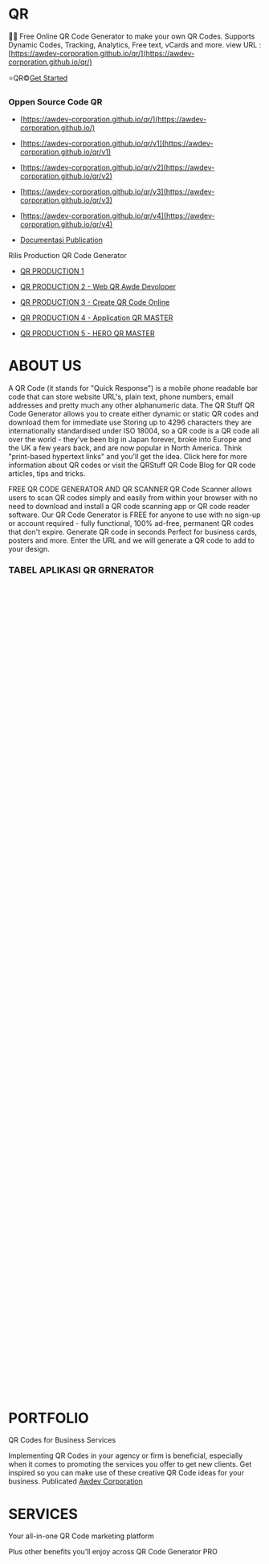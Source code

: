 # QR
👨‍💻
Free Online QR Code Generator to make your own QR Codes. Supports Dynamic Codes, Tracking, Analytics, Free text, vCards and more.
view URL : [https://awdev-corporation.github.io/qr/](https://awdev-corporation.github.io/qr/)


⭐QR©️[Get Started](https://awdev-corporation.github.io/)

### Oppen Source Code QR  

- [https://awdev-corporation.github.io/qr/](https://awdev-corporation.github.io/)

- [https://awdev-corporation.github.io/qr/v1](https://awdev-corporation.github.io/qr/v1)

- [https://awdev-corporation.github.io/qr/v2](https://awdev-corporation.github.io/qr/v2)

- [https://awdev-corporation.github.io/qr/v3](https://awdev-corporation.github.io/qr/v3)

- [https://awdev-corporation.github.io/qr/v4](https://awdev-corporation.github.io/qr/v4)

- [Documentasi Publication](https://www.awdev.eu.org/2022/06/qr.html)

Rilis Production QR Code Generator 

- [QR PRODUCTION 1](https://wahyu9kdl.github.io/HTML/TOOLS/QR.html)

- [QR PRODUCTION 2 - Web QR Awde Devoloper](https://devoloper.awdev.eu.org/tools/QR/)

- [QR PRODUCTION 3 - Create QR Code Online](https://devoloper.awdev.eu.org/tools/QR/create.html)

- [QR PRODUCTION 4 - Application QR MASTER](https://wahyu9kdl.github.io/application/qr-master/)

- [QR PRODUCTION 5 - HERO QR MASTER](https://wahyu9kdl.github.io/hero/app/qr/index.html)
# ABOUT US

A QR Code (it stands for "Quick Response") is a mobile phone readable bar code that can store website URL's, plain text, phone numbers, email addresses and pretty much any other alphanumeric data. The QR Stuff QR Code Generator allows you to create either dynamic or static QR codes and download them for immediate use Storing up to 4296 characters they are internationally standardised under ISO 18004, so a QR code is a QR code all over the world - they've been big in Japan forever, broke into Europe and the UK a few years back, and are now popular in North America. Think "print-based hypertext links" and you'll get the idea. Click here for more information about QR codes or visit the QRStuff QR Code Blog for QR code articles, tips and tricks.

FREE QR CODE GENERATOR AND QR SCANNER
QR Code Scanner allows users to scan QR codes simply and easily from within your browser with no need to download and install a QR code scanning app or QR code reader software.
Our QR Code Generator is FREE for anyone to use with no sign-up or account required - fully functional, 100% ad-free, permanent QR codes that don't expire.
Generate QR code in seconds Perfect for business cards, posters and more. Enter the URL and we will generate a QR code to add to your design.

### <span style="font-size: large;">TABEL APLIKASI QR GRNERATOR </span>

<div><span style="font-size: large;">  
</span></div>

<div><span style="font-size: large;"><google-sheets-html-origin>

<table border="1" cellpadding="0" cellspacing="0" dir="ltr" style="border-collapse: collapse; border: none; font-family: Arial; font-size: 10pt; table-layout: fixed; width: 0px;" xmlns="http://www.w3.org/1999/xhtml"><colgroup><col width="40"><col width="442"><col width="327"></colgroup>

<tbody>

<tr style="height: 21px;">

<td colspan="3" data-sheets-value="[null,2,&quot;TABEL APLIKASI QR GENERATOR&quot;]" rowspan="1" style="font-size: 24pt; font-weight: bold; overflow: hidden; padding: 2px 3px 2px 3px; text-align: center; text-rotation: 0; vertical-align: middle;">TABEL APLIKASI QR GENERATOR</td>

</tr>

<tr style="height: 21px;">

<td data-sheets-value="[null,2,&quot;NO&quot;]" style="font-size: 12pt; font-weight: bold; overflow: hidden; padding: 2px 3px 2px 3px; text-align: center; text-rotation: 45; vertical-align: middle;">NO</td>

<td data-sheets-value="[null,2,&quot;TITLE&quot;]" style="font-size: 12pt; font-weight: bold; overflow: hidden; padding: 2px 3px 2px 3px; text-align: center; text-rotation: 45; vertical-align: middle;">TITLE</td>

<td data-sheets-value="[null,2,&quot;LINK&quot;]" style="font-size: 12pt; font-weight: bold; overflow: hidden; padding: 2px 3px 2px 3px; text-align: center; text-rotation: 45; vertical-align: middle;">LINK</td>

</tr>

<tr style="height: 21px;">

<td data-sheets-value="{&quot;1&quot;:3,&quot;3&quot;:1.0}" style="font-size: 12pt; font-weight: bold; overflow: hidden; padding: 2px 3px 2px 3px; text-align: center; text-rotation: 45; vertical-align: middle;">1</td>

<td data-sheets-value="[null,2,&quot;QR Codes for Business Services - Awdev Corporation&quot;]" style="font-size: 12pt; font-weight: bold; overflow: hidden; padding: 2px 3px 2px 3px; text-align: center; text-rotation: 45; vertical-align: middle;">QR Codes for Business Services - Awdev Corporation</td>

<td data-sheets-hyperlink="https://qr.awdev.my.id/" data-sheets-value="[null,2,&quot;https://qr.awdev.my.id/&quot;]" style="color: #1155cc; font-size: 12pt; font-weight: bold; overflow: hidden; padding: 2px 3px; text-align: center; text-decoration-line: underline; vertical-align: middle;">[https://qr.awdev.my.id/](https://qr.awdev.my.id/)</td>

</tr>

<tr style="height: 21px;">

<td data-sheets-value="{&quot;1&quot;:3,&quot;3&quot;:2.0}" style="font-size: 12pt; font-weight: bold; overflow: hidden; padding: 2px 3px 2px 3px; text-align: center; text-rotation: 45; vertical-align: middle;">2</td>

<td data-sheets-value="[null,2,&quot;Aplikasi Clients Production QR MASTER scanner coder decoder&quot;]" style="font-size: 12pt; font-weight: bold; overflow: hidden; padding: 2px 3px 2px 3px; text-align: center; text-rotation: 45; vertical-align: middle;">Aplikasi Clients Production QR MASTER scanner coder decoder</td>

<td data-sheets-hyperlink="https://qr.awdev.my.id/v1/" data-sheets-value="[null,2,&quot;https://qr.awdev.my.id/v1/&quot;]" style="color: #1155cc; font-size: 12pt; font-weight: bold; overflow: hidden; padding: 2px 3px; text-align: center; text-decoration-line: underline; vertical-align: middle;">[https://qr.awdev.my.id/v1/](https://qr.awdev.my.id/v1/)</td>

</tr>

<tr style="height: 21px;">

<td data-sheets-value="{&quot;1&quot;:3,&quot;3&quot;:3.0}" style="font-size: 12pt; font-weight: bold; overflow: hidden; padding: 2px 3px 2px 3px; text-align: center; text-rotation: 45; vertical-align: middle;">3</td>

<td data-sheets-value="[null,2,&quot;Free Online QR Code Generator to make your own QR Codes \u000a&quot;]" style="font-size: 12pt; font-weight: bold; overflow: hidden; padding: 2px 3px 2px 3px; text-align: center; text-rotation: 45; vertical-align: middle;">Free Online QR Code Generator to make your own QR Codes  
</td>

<td data-sheets-hyperlink="https://qr.awdev.my.id/v2/" data-sheets-value="[null,2,&quot;https://qr.awdev.my.id/v2/&quot;]" style="color: #1155cc; font-size: 12pt; font-weight: bold; overflow: hidden; padding: 2px 3px; text-align: center; text-decoration-line: underline; vertical-align: middle;">[https://qr.awdev.my.id/v2/](https://qr.awdev.my.id/v2/)</td>

</tr>

<tr style="height: 21px;">

<td data-sheets-value="{&quot;1&quot;:3,&quot;3&quot;:4.0}" style="font-size: 12pt; font-weight: bold; overflow: hidden; padding: 2px 3px 2px 3px; text-align: center; text-rotation: 45; vertical-align: middle;">4</td>

<td data-sheets-value="[null,2,&quot;Free Online QR Codes for Business Services V3 - Awdev Corporation\u000a&quot;]" style="font-size: 12pt; font-weight: bold; overflow: hidden; padding: 2px 3px 2px 3px; text-align: center; text-rotation: 45; vertical-align: middle;">Free Online QR Codes for Business Services V3 - Awdev Corporation  
</td>

<td data-sheets-hyperlink="https://qr.awdev.my.id/v3/" data-sheets-value="[null,2,&quot;https://qr.awdev.my.id/v3/&quot;]" style="color: #1155cc; font-size: 12pt; font-weight: bold; overflow: hidden; padding: 2px 3px; text-align: center; text-decoration-line: underline; vertical-align: middle;">[https://qr.awdev.my.id/v3/](https://qr.awdev.my.id/v3/)</td>

</tr>

<tr style="height: 21px;">

<td data-sheets-value="{&quot;1&quot;:3,&quot;3&quot;:5.0}" style="font-size: 12pt; font-weight: bold; overflow: hidden; padding: 2px 3px 2px 3px; text-align: center; text-rotation: 45; vertical-align: middle;">5</td>

<td data-sheets-value="[null,2,&quot;Free Online QR Codes Whatsapp for Business Services V4 - Awdev Corporation\u000a&quot;]" style="font-size: 12pt; font-weight: bold; overflow: hidden; padding: 2px 3px 2px 3px; text-align: center; text-rotation: 45; vertical-align: middle;">Free Online QR Codes Whatsapp for Business Services V4 - Awdev Corporation  
</td>

<td data-sheets-hyperlink="https://qr.awdev.my.id/v4/" data-sheets-value="[null,2,&quot;https://qr.awdev.my.id/v4/&quot;]" style="color: #1155cc; font-size: 12pt; font-weight: bold; overflow: hidden; padding: 2px 3px; text-align: center; text-decoration-line: underline; vertical-align: middle;">[https://qr.awdev.my.id/v4/](https://qr.awdev.my.id/v4/)</td>

</tr>

<tr style="height: 21px;">

<td data-sheets-value="{&quot;1&quot;:3,&quot;3&quot;:6.0}" style="font-size: 12pt; font-weight: bold; overflow: hidden; padding: 2px 3px 2px 3px; text-align: center; text-rotation: 45; vertical-align: middle;">6</td>

<td data-sheets-value="[null,2,&quot;Whatsapp Link and QR Generator AWDEV\u000a\u000a&quot;]" style="font-size: 12pt; font-weight: bold; overflow: hidden; padding: 2px 3px 2px 3px; text-align: center; text-rotation: 45; vertical-align: middle;">Whatsapp Link and QR Generator AWDEV  

</td>

<td data-sheets-hyperlink="http://devoloper.awdev.eu.org/tools/wa-qr.html" data-sheets-value="[null,2,&quot;http://devoloper.awdev.eu.org/tools/wa-qr.html&quot;]" style="color: #1155cc; font-size: 12pt; font-weight: bold; overflow: hidden; padding: 2px 3px; text-align: center; text-decoration-line: underline; vertical-align: middle;">[http://devoloper.awdev.eu.org/tools/wa-qr.html](http://devoloper.awdev.eu.org/tools/wa-qr.html)</td>

</tr>

<tr style="height: 21px;">

<td data-sheets-value="{&quot;1&quot;:3,&quot;3&quot;:7.0}" style="font-size: 12pt; font-weight: bold; overflow: hidden; padding: 2px 3px 2px 3px; text-align: center; text-rotation: 45; vertical-align: middle;">7</td>

<td data-sheets-value="[null,2,&quot;QR GENERATOR FACEBOOK Awfanspage\u000a\u000a&quot;]" style="font-size: 12pt; font-weight: bold; overflow: hidden; padding: 2px 3px 2px 3px; text-align: center; text-rotation: 45; vertical-align: middle;">QR GENERATOR FACEBOOK Awfanspage  

</td>

<td data-sheets-hyperlink="http://devoloper.awdev.eu.org/tools/fb-qr.html" data-sheets-value="[null,2,&quot;http://devoloper.awdev.eu.org/tools/fb-qr.html&quot;]" style="color: #1155cc; font-size: 12pt; font-weight: bold; overflow: hidden; padding: 2px 3px; text-align: center; text-decoration-line: underline; vertical-align: middle;">[http://devoloper.awdev.eu.org/tools/fb-qr.html](http://devoloper.awdev.eu.org/tools/fb-qr.html)</td>

</tr>

<tr style="height: 21px;">

<td data-sheets-value="{&quot;1&quot;:3,&quot;3&quot;:8.0}" style="font-size: 12pt; font-weight: bold; overflow: hidden; padding: 2px 3px 2px 3px; text-align: center; text-rotation: 45; vertical-align: middle;">8</td>

<td data-sheets-value="[null,2,&quot;QR Code scanner\u000a&quot;]" style="font-size: 12pt; font-weight: bold; overflow: hidden; padding: 2px 3px 2px 3px; text-align: center; text-rotation: 45; vertical-align: middle;">QR Code scanner  
</td>

<td data-sheets-hyperlink="http://devoloper.awdev.eu.org/tools/QR/" data-sheets-value="[null,2,&quot;http://devoloper.awdev.eu.org/tools/QR/&quot;]" style="color: #1155cc; font-size: 12pt; font-weight: bold; overflow: hidden; padding: 2px 3px; text-align: center; text-decoration-line: underline; vertical-align: middle;">[http://devoloper.awdev.eu.org/tools/QR/](http://devoloper.awdev.eu.org/tools/QR/)</td>

</tr>

<tr style="height: 21px;">

<td data-sheets-value="{&quot;1&quot;:3,&quot;3&quot;:9.0}" style="font-size: 12pt; font-weight: bold; overflow: hidden; padding: 2px 3px 2px 3px; text-align: center; text-rotation: 45; vertical-align: middle;">9</td>

<td data-sheets-value="[null,2,&quot;ABOUT TOOLS KODE QR GENERATOR\u000aAWDEV DEVOLOPER\u000a\u000a&quot;]" style="font-size: 12pt; font-weight: bold; overflow: hidden; padding: 2px 3px 2px 3px; text-align: center; text-rotation: 45; vertical-align: middle;">ABOUT TOOLS KODE QR GENERATOR  
AWDEV DEVOLOPER  

</td>

<td data-sheets-hyperlink="http://devoloper.awdev.eu.org/tools/QR/about.html" data-sheets-value="[null,2,&quot;http://devoloper.awdev.eu.org/tools/QR/about.html&quot;]" style="color: #1155cc; font-size: 12pt; font-weight: bold; overflow: hidden; padding: 2px 3px; text-align: center; text-decoration-line: underline; vertical-align: middle;">[http://devoloper.awdev.eu.org/tools/QR/about.html](http://devoloper.awdev.eu.org/tools/QR/about.html)</td>

</tr>

<tr style="height: 21px;">

<td data-sheets-value="{&quot;1&quot;:3,&quot;3&quot;:10.0}" style="font-size: 12pt; font-weight: bold; overflow: hidden; padding: 2px 3px 2px 3px; text-align: center; text-rotation: 45; vertical-align: middle;">10</td>

<td data-sheets-value="[null,2,&quot;Create QR Code Generator - AWDEV DEVOLOPER\u000a\u000a\u000a&quot;]" style="font-size: 12pt; font-weight: bold; overflow: hidden; padding: 2px 3px 2px 3px; text-align: center; text-rotation: 45; vertical-align: middle;">Create QR Code Generator - AWDEV DEVOLOPER  

</td>

<td data-sheets-hyperlink="https://devoloper.awdev.eu.org/tools/QR/create.html" data-sheets-value="[null,2,&quot;https://devoloper.awdev.eu.org/tools/QR/create.html&quot;]" style="color: #1155cc; font-size: 12pt; font-weight: bold; overflow: hidden; padding: 2px 3px; text-align: center; text-decoration-line: underline; vertical-align: middle;">[https://devoloper.awdev.eu.org/tools/QR/create.html](https://devoloper.awdev.eu.org/tools/QR/create.html)</td>

</tr>

<tr style="height: 21px;">

<td data-sheets-value="{&quot;1&quot;:3,&quot;3&quot;:11.0}" style="font-size: 12pt; font-weight: bold; overflow: hidden; padding: 2px 3px 2px 3px; text-align: center; text-rotation: 45; vertical-align: middle;">11</td>

<td data-sheets-value="[null,2,&quot;HERO Aplikasi Clients Production QR scanner coder decoder\u000a\u000a&quot;]" style="font-size: 12pt; font-weight: bold; overflow: hidden; padding: 2px 3px 2px 3px; text-align: center; text-rotation: 45; vertical-align: middle;">HERO Aplikasi Clients Production QR scanner coder decoder  

</td>

<td data-sheets-hyperlink="https://wahyu9kdl.github.io/hero/app/qr/index.html" data-sheets-value="[null,2,&quot;https://wahyu9kdl.github.io/hero/app/qr/index.html&quot;]" style="color: #1155cc; font-size: 12pt; font-weight: bold; overflow: hidden; padding: 2px 3px; text-align: center; text-decoration-line: underline; vertical-align: middle;">[https://wahyu9kdl.github.io/hero/app/qr/index.html](https://wahyu9kdl.github.io/hero/app/qr/index.html)</td>

</tr>

<tr style="height: 21px;">

<td data-sheets-value="{&quot;1&quot;:3,&quot;3&quot;:12.0}" style="font-size: 12pt; font-weight: bold; overflow: hidden; padding: 2px 3px 2px 3px; text-align: center; text-rotation: 45; vertical-align: middle;">12</td>

<td data-sheets-value="[null,2,&quot;Application ED QR scanner coder decoder&quot;]" style="font-size: 12pt; font-weight: bold; overflow: hidden; padding: 2px 3px 2px 3px; text-align: center; text-rotation: 45; vertical-align: middle;">Application ED QR scanner coder decoder</td>

<td data-sheets-hyperlink="https://wahyu9kdl.github.io/application/qr-master" data-sheets-value="[null,2,&quot;https://wahyu9kdl.github.io/application/qr-master&quot;]" style="color: #1155cc; font-size: 12pt; font-weight: bold; overflow: hidden; padding: 2px 3px; text-align: center; text-decoration-line: underline; vertical-align: middle;">[https://wahyu9kdl.github.io/application/qr-master](https://wahyu9kdl.github.io/application/qr-master)</td>

</tr>

<tr style="height: 21px;">

<td data-sheets-value="{&quot;1&quot;:3,&quot;3&quot;:13.0}" style="font-size: 12pt; font-weight: bold; overflow: hidden; padding: 2px 3px 2px 3px; text-align: center; text-rotation: 45; vertical-align: middle;">13</td>

<td data-sheets-value="[null,2,&quot;Aplikasi Clients Production QR scanner coder decoder&quot;]" style="font-size: 12pt; font-weight: bold; overflow: hidden; padding: 2px 3px 2px 3px; text-align: center; text-rotation: 45; vertical-align: middle;">Aplikasi Clients Production QR scanner coder decoder</td>

<td data-sheets-hyperlink="https://wahyu9kdl.github.io/application/qr-master/client.html" data-sheets-value="[null,2,&quot;https://wahyu9kdl.github.io/application/qr-master/client.html&quot;]" style="color: #1155cc; font-size: 12pt; font-weight: bold; overflow: hidden; padding: 2px 3px; text-align: center; text-decoration-line: underline; vertical-align: middle;">[https://wahyu9kdl.github.io/application/qr-master/client.html](https://wahyu9kdl.github.io/application/qr-master/client.html)</td>

</tr>

<tr style="height: 21px;">

<td data-sheets-value="{&quot;1&quot;:3,&quot;3&quot;:14.0}" style="font-size: 12pt; font-weight: bold; overflow: hidden; padding: 2px 3px 2px 3px; text-align: center; text-rotation: 45; vertical-align: middle;">14</td>

<td data-sheets-value="[null,2,&quot;Products ED QR scanner coder decoder&quot;]" style="font-size: 12pt; font-weight: bold; overflow: hidden; padding: 2px 3px 2px 3px; text-align: center; text-rotation: 45; vertical-align: middle;">Products ED QR scanner coder decoder</td>

<td data-sheets-hyperlink="https://wahyu9kdl.github.io/application/qr-master/product.html" data-sheets-value="[null,2,&quot;https://wahyu9kdl.github.io/application/qr-master/product.html&quot;]" style="color: #1155cc; font-size: 12pt; font-weight: bold; overflow: hidden; padding: 2px 3px; text-align: center; text-decoration-line: underline; vertical-align: middle;">[https://wahyu9kdl.github.io/application/qr-master/product.html](https://wahyu9kdl.github.io/application/qr-master/product.html)</td>

</tr>

<tr style="height: 21px;">

<td data-sheets-value="{&quot;1&quot;:3,&quot;3&quot;:15.0}" style="font-size: 12pt; font-weight: bold; overflow: hidden; padding: 2px 3px 2px 3px; text-align: center; text-rotation: 45; vertical-align: middle;">15</td>

<td data-sheets-value="[null,2,&quot;QR Generator - Free Online Tools Awdev&quot;]" style="font-size: 12pt; font-weight: bold; overflow: hidden; padding: 2px 3px 2px 3px; text-align: center; text-rotation: 45; vertical-align: middle;">QR Generator - Free Online Tools Awdev</td>

<td data-sheets-hyperlink="https://wahyu9kdl.github.io/HTML/TOOLS/QR.html" data-sheets-value="[null,2,&quot;https://wahyu9kdl.github.io/HTML/TOOLS/QR.html&quot;]" style="color: #1155cc; font-size: 12pt; font-weight: bold; overflow: hidden; padding: 2px 3px; text-align: center; text-decoration-line: underline; vertical-align: middle;">[https://wahyu9kdl.github.io/HTML/TOOLS/QR.html](https://wahyu9kdl.github.io/HTML/TOOLS/QR.html)</td>

</tr>

<tr style="height: 21px;">

<td data-sheets-value="{&quot;1&quot;:3,&quot;3&quot;:16.0}" style="font-size: 12pt; font-weight: bold; overflow: hidden; padding: 2px 3px 2px 3px; text-align: center; text-rotation: 45; vertical-align: middle;">16</td>

<td data-sheets-value="[null,2,&quot;QR Code - Free Online Tools&quot;]" style="font-size: 12pt; font-weight: bold; overflow: hidden; padding: 2px 3px 2px 3px; text-align: center; text-rotation: 45; vertical-align: middle;">QR Code - Free Online Tools</td>

<td data-sheets-hyperlink="https://wahyu9kdl.github.io/HTML/TOOLS/qr.html" data-sheets-value="[null,2,&quot;https://wahyu9kdl.github.io/HTML/TOOLS/qr.html&quot;]" style="color: #1155cc; font-size: 12pt; font-weight: bold; overflow: hidden; padding: 2px 3px; text-align: center; text-decoration-line: underline; vertical-align: middle;">[https://wahyu9kdl.github.io/HTML/TOOLS/qr.html](https://wahyu9kdl.github.io/HTML/TOOLS/qr.html)</td>

</tr>

</tbody>

</table>

</google-sheets-html-origin>  
</span>



# PORTFOLIO

QR Codes for Business Services

Implementing QR Codes in your agency or firm is beneficial, especially when it comes to promoting the services you offer to get new clients. 
Get inspired so you can make use of these creative QR Code ideas for your business. Publicated [Awdev Corporation](https://www.awdev.my.id)

# SERVICES
Your all-in-one QR Code marketing platform

Plus other benefits you’ll enjoy across QR Code Generator PRO
